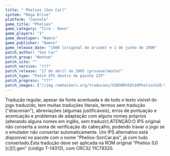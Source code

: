 ```yaml
---
title: " Phelios (Son Car)"
system: "Mega Drive"
platform: "Console"
game_title: "Phelios"
game_category: "Tiro - Nave"
game_players: "1"
game_developer: "Namco"
game_publisher: "Namco"
game_release_date: "1988 (original de arcade) e 1 de junho de 1990"
patch_author: "Son Car"
patch_group: "Nenhum"
patch_site: ""
patch_version: "???"
patch_release: "17 de abril de 2005 (provavelmente)"
patch_type: "Patch IPS dentro de pacote ZIP"
patch_progress: "???"
patch_images: ["//img.romhackers.org/traducoes/%5BSMD%5D%20Phelios%20-%20Son%20Car%20-%201.png","//img.romhackers.org/traducoes/%5BSMD%5D%20Phelios%20-%20Son%20Car%20-%202.png","//img.romhackers.org/traducoes/%5BSMD%5D%20Phelios%20-%20Son%20Car%20-%203.png"]
---
```

Tradução regular, apesar da fonte acentuada e de todo o texto visível do jogo traduzido, tem muitas traduções literais, termos sem tradução ("draconian"), abreviações (algumas justificáveis), erros de pontuação e acentuação e problemas de adaptação com alguns nomes próprios (alterando alguns nomes em inglês, sem traduzir).ATENÇÃO:O IPS original não conserta a soma de verificação do cabeçalho, podendo travar o jogo se o emulador não consertar automaticamente. Um IPS alternativo está disponível no pacote com o nome "Phelios-SonCar.ips", já com tudo consertado.Esta tradução deve ser aplicada na ROM original "Phelios (U) [c][!].gen" (código T-14013), com CRC32 11C79320.